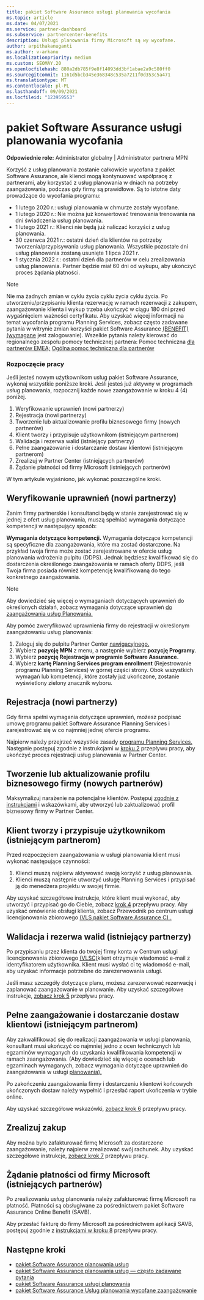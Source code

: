 ```yaml
---
title: pakiet Software Assurance usługi planowania wycofania
ms.topic: article
ms.date: 04/07/2021
ms.service: partner-dashboard
ms.subservice: partnercenter-benefits
description: Usługi planowania firmy Microsoft są wy wycofane.
author: arpithakanuganti
ms.author: v-arkanu
ms.localizationpriority: medium
ms.custom: SEOMAY.20
ms.openlocfilehash: 880a2db785f9e8f14093dd3bf1abae2a9c580ff0
ms.sourcegitcommit: 1161d5bcb345e368348c535a7211f0d353c5a471
ms.translationtype: MT
ms.contentlocale: pl-PL
ms.lasthandoff: 09/09/2021
ms.locfileid: "123959553"
---
```

# <a name="software-assurance-planning-services-retirement"></a>pakiet Software Assurance usługi planowania wycofania

**Odpowiednie role:** Administrator globalny | Administrator partnera MPN


Korzyść z usług planowania zostanie całkowicie wycofana z pakiet Software Assurance, ale klienci mogą kontynuować współpracę z partnerami, aby korzystać z usług planowania w dniach na potrzeby zaangażowania, podczas gdy firmy są prawidłowe. Są to istotne daty prowadzące do wycofania programu: 

- 1 lutego 2020 r.: usługi planowania w chmurze zostały wycofane.  
- 1 lutego 2020 r.: Nie można już konwertować trenowania trenowania na dni świadczenia usług planowania.  
- 1 lutego 2021 r.: Klienci nie będą już naliczać korzyści z usług planowania. 
- 30 czerwca 2021 r.: ostatni dzień dla klientów na potrzeby tworzenia/przypisywania usług planowania. Wszystkie pozostałe dni usług planowania zostaną usunięte 1 lipca 2021 r.
- 1 stycznia 2022 r.: ostatni dzień dla partnerów w celu zrealizowania usług planowania. Partner będzie miał 60 dni od wykupu, aby ukończyć proces żądania płatności.  

>[!NOTE]
>Nie ma żadnych zmian w cyklu życia cyklu życia cyklu życia. Po utworzeniu/przypisaniu klienta rezerwację w ramach rezerwacji z zakupem, zaangażowanie klienta i wykup trzeba ukończyć w ciągu 180 dni przed wygaśnięciem ważności certyfikatu.  Aby uzyskać więcej informacji na temat wycofania programu Planning Services, zobacz często zadawane pytania w witrynie zmian korzyści pakiet Software Assurance [(BENEFIT) (wymagane](https://partner.microsoft.com/resources/collection/software-assurance-benefit-changes#/) jest zalogowanie).  Wszelkie pytania należy kierować do regionalnego zespołu pomocy technicznej partnera: Pomoc techniczna [dla partnerów EMEA;](mailto:savoucher@msdirectservices.com) [Ogólna pomoc techniczna dla partnerów](https://partner.microsoft.com/dashboard/support/servicerequests)


### <a name="get-started"></a>Rozpoczęcie pracy

Jeśli jesteś nowym użytkownikom usług pakiet Software Assurance, wykonaj wszystkie poniższe kroki. Jeśli jesteś już aktywny w programach usług planowania, rozpocznij każde nowe zaangażowanie w kroku 4 (4) poniżej.

1. Weryfikowanie uprawnień (nowi partnerzy)
2. Rejestracja (nowi partnerzy)
3. Tworzenie lub aktualizowanie profilu biznesowego firmy (nowych partnerów)
4. Klient tworzy i przypisuje użytkownikom (istniejącym partnerom)
5. Walidacja i rezerwa walid (istniejący partnerzy)
6. Pełne zaangażowanie i dostarczanie dostaw klientowi (istniejącym partnerom)
7. Zrealizuj w Partner Center (istniejących partnerów)
8. Żądanie płatności od firmy Microsoft (istniejących partnerów)

W tym artykule wyjaśniono, jak wykonać poszczególne kroki.

## <a name="verify-eligibility-new-partners"></a>Weryfikowanie uprawnień (nowi partnerzy)

Zanim firmy partnerskie i konsultanci będą w stanie zarejestrować się w jednej z ofert usług planowania, muszą spełniać wymagania dotyczące kompetencji w następujący sposób:

**Wymagania dotyczące kompetencji.** Wymagania dotyczące kompetencji są specyficzne dla zaangażowania, które ma zostać dostarczone. Na przykład twoja firma może zostać zarejestrowane w ofercie usług planowania wdrożenia pulpitu (DDPS). Jednak będziesz kwalifikować się do dostarczenia określonego zaangażowania w ramach oferty DDPS, jeśli Twoja firma posiada również kompetencję kwalifikowaną do tego konkretnego zaangażowania.

>[!NOTE]
> Aby dowiedzieć się więcej o wymaganiach dotyczących uprawnień do określonych działań, zobacz wymagania dotyczące uprawnień [do zaangażowania usług Planowania.](software-assurance-dps-requirements.md)

Aby pomóc zweryfikować uprawnienia firmy do rejestracji w określonym zaangażowaniu usług planowania:

1. Zaloguj się do pulpitu Partner Center [nawigacyjnego.](https://partner.microsoft.com/dashboard/home)
2. Wybierz **pozycję MPN** z menu, a następnie wybierz **pozycję Programy**.
3. Wybierz **pozycję Rejestracja w programie Software Assurance.**
4. Wybierz **kartę Planning Services program enrollment** (Rejestrowanie programu Planning Services) w górnej części strony. Obok wszystkich wymagań lub kompetencji, które zostały już ukończone, zostanie wyświetlony zielony znacznik wyboru.

## <a name="enroll-new-partners"></a>Rejestracja (nowi partnerzy)

Gdy firma spełni wymagania dotyczące uprawnień, możesz podpisać umowę programu pakiet Software Assurance Planning Services i zarejestrować się w co najmniej jednej ofercie programu.

Najpierw należy przejrzeć wszystkie zasady [programu Planning Services.](https://go.microsoft.com/fwlink/?linkid=2115984) Następnie postępuj zgodnie z instrukcjami w [kroku 2](https://go.microsoft.com/fwlink/?linkid=2115983) przepływu pracy, aby ukończyć proces rejestracji usług planowania w Partner Center.


## <a name="create-or-update-your-companys-business-profile-new-partners"></a>Tworzenie lub aktualizowanie profilu biznesowego firmy (nowych partnerów)

Maksymalizuj narażenie na potencjalne klientów. Postępuj [zgodnie z instrukcjami](create-a-marketing-profile.md) i wskazówkami, aby utworzyć lub zaktualizować profil biznesowy firmy w Partner Center.

## <a name="customer-creates-and-assigns-voucher-existing-partners"></a>Klient tworzy i przypisuje użytkownikom (istniejącym partnerom)

Przed rozpoczęciem zaangażowania w usługi planowania klient musi wykonać następujące czynności:

1. Klienci muszą najpierw aktywować swoją korzyść z usług planowania.
2. Klienci muszą następnie utworzyć usługę Planning Services i przypisać ją do menedżera projektu w swojej firmie.

Aby uzyskać szczegółowe instrukcje, które klient musi wykonać, aby utworzyć i przypisać go do Ciebie, zobacz [krok 4](https://go.microsoft.com/fwlink/?linkid=2115983) przepływu pracy. Aby uzyskać omówienie obsługi klienta, zobacz Przewodnik po centrum usługi licencjonowania zbiorowego [(VLS pakiet Software Assurance C) .](https://download.microsoft.com/download/A/7/D/A7D04694-1B1E-4B18-918F-0EDCD43BA2E5/VLSC-Software-Assurance-Guide_en-US.pdf)

## <a name="validate-and-reserve-voucher-existing-partners"></a>Walidacja i rezerwa walid (istniejący partnerzy)

Po przypisaniu przez klienta do twojej firmy konta w Centrum usługi licencjonowania zbiorowego [(VLSC)](https://www.microsoft.com/Licensing/servicecenter/default.aspx)klient otrzymuje wiadomość e-mail z identyfikatorem użytkownika. Klient musi wysłać ci tę wiadomość e-mail, aby uzyskać informacje potrzebne do zarezerwowania usługi.

Jeśli masz szczegóły dotyczące planu, możesz zarezerwować rezerwację i zaplanować zaangażowanie w planowanie. Aby uzyskać szczegółowe instrukcje, [zobacz krok 5](https://go.microsoft.com/fwlink/?linkid=2115983) przepływu pracy.

## <a name="complete-engagement-and-provide-deliverables-to-your-customer-existing-partners"></a>Pełne zaangażowanie i dostarczanie dostaw klientowi (istniejącym partnerom)

Aby zakwalifikować się do realizacji zaangażowania w usługi planowania, konsultant musi ukończyć co najmniej jedno z ocen technicznych lub egzaminów wymaganych do uzyskania kwalifikowania kompetencji w ramach zaangażowania. (Aby dowiedzieć się więcej o ocenach lub egzaminach wymaganych, zobacz wymagania dotyczące uprawnień do zaangażowania w usługi [planowania).](software-assurance-dps-requirements.md)

Po zakończeniu zaangażowania firmy i dostarczeniu klientowi końcowych ukończonych dostaw należy wypełnić i przesłać raport ukończenia w trybie online.

Aby uzyskać szczegółowe wskazówki, [zobacz krok 6](https://go.microsoft.com/fwlink/?linkid=2115983) przepływu pracy.

## <a name="redeem-voucher"></a>Zrealizuj zakup

Aby można było zafakturować firmę Microsoft za dostarczone zaangażowanie, należy najpierw zrealizować swój rachunek. Aby uzyskać szczegółowe instrukcje, [zobacz krok 7](https://go.microsoft.com/fwlink/?linkid=2115983) przepływu pracy.

## <a name="request-payment-from-microsoft-existing-partners"></a>Żądanie płatności od firmy Microsoft (istniejących partnerów)

Po zrealizowaniu usług planowania należy zafakturować firmę Microsoft na płatność. Płatności są obsługiwane za pośrednictwem pakiet Software Assurance Online Benefit (SAVB).

Aby przesłać fakturę do firmy Microsoft za pośrednictwem aplikacji SAVB, postępuj zgodnie z [instrukcjami w kroku 8](https://go.microsoft.com/fwlink/?linkid=2115983) przepływu pracy.

## <a name="next-steps"></a>Następne kroki

- [pakiet Software Assurance planowania usług](https://go.microsoft.com/fwlink/?linkid=2115983)
- [pakiet Software Assurance planowania usług — często zadawane pytania](https://go.microsoft.com/fwlink/?linkid=2116077)
- [pakiet Software Assurance usługi planowania](https://go.microsoft.com/fwlink/?linkid=2115984)
- [pakiet Software Assurance Usług planowania wycofane zaangażowanie](https://query.prod.cms.rt.microsoft.com/cms/api/am/binary/RE4sln9)
